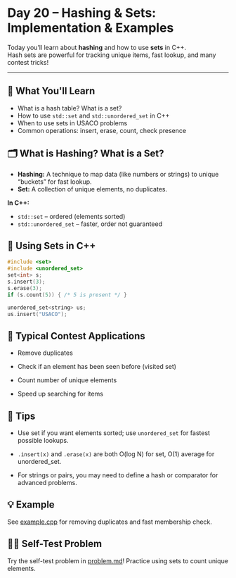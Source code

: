 # Day 20 – Hashing & Sets: Implementation & Examples

Today you’ll learn about **hashing** and how to use **sets** in C++.  
Hash sets are powerful for tracking unique items, fast lookup, and many contest tricks!

---

## 📌 What You'll Learn

- What is a hash table? What is a set?
- How to use `std::set` and `std::unordered_set` in C++
- When to use sets in USACO problems
- Common operations: insert, erase, count, check presence


## 🗂️ What is Hashing? What is a Set?

- **Hashing:** A technique to map data (like numbers or strings) to unique “buckets” for fast lookup.
- **Set:** A collection of unique elements, no duplicates.

**In C++:**
- `std::set` – ordered (elements sorted)
- `std::unordered_set` – faster, order not guaranteed


## 📝 Using Sets in C++

```cpp
#include <set>
#include <unordered_set>
set<int> s;
s.insert(3);
s.erase(3);
if (s.count(5)) { /* 5 is present */ }

unordered_set<string> us;
us.insert("USACO");
```

## 📝 Typical Contest Applications
- Remove duplicates

- Check if an element has been seen before (visited set)

- Count number of unique elements
 
- Speed up searching for items

## 📝 Tips
- Use set if you want elements sorted; use `unordered_set` for fastest possible lookups.

- `.insert(x)` and `.erase(x)` are both O(log N) for set, O(1) average for unordered_set.

- For strings or pairs, you may need to define a hash or comparator for advanced problems.

## 💡 Example
See [example.cpp](./example.cpp) for removing duplicates and fast membership check.

## 🏋️‍♂️ Self-Test Problem
Try the self-test problem in [problem.md](./problem.md)!
Practice using sets to count unique elements.

